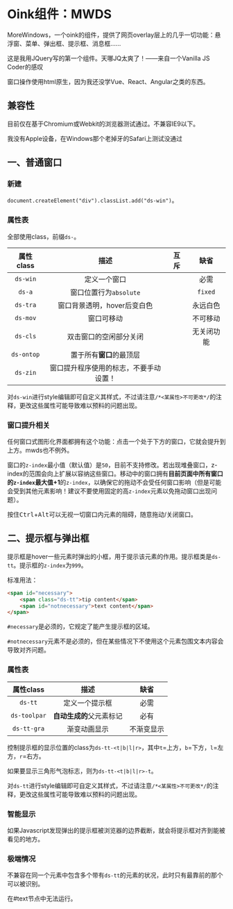 # Oink组件：MWDS

MoreWindows，一个oink的组件，提供了网页overlay层上的几乎一切功能：悬浮窗、菜单、弹出框、提示框、消息框……

这是我用JQuery写的第一个组件。天哪JQ太爽了！——来自一个Vanilla JS Coder的感叹

窗口操作使用html原生，因为我还没学Vue、React、Angular之类的东西。

## 兼容性

目前仅在基于Chromium或Webkit的浏览器测试通过。不兼容IE9以下。

我没有Apple设备，在Windows那个老掉牙的Safari上测试没通过

## 一、普通窗口

### 新建

`document.createElement("div").classList.add("ds-win")`。

### 属性表

全部使用class，前缀`ds-`。

| 属性class    | 描述                  | 互斥  | 缺省      |
|:----------:|:-------------------:|:---:|:-------:|
| `ds-win`   | 定义一个窗口              |     | 必需      |
| `ds-a`     | 窗口位置行为`absolute`    |     | `fixed` |
| `ds-tra`   | 窗口背景透明，hover后变白色    |     | 永远白色    |
| `ds-mov`   | 窗口可移动               |     | 不可移动    |
| `ds-cls`   | 双击窗口的空闲部分关闭         |     | 无关闭功能   |
| `ds-ontop` | 置于所有**窗口**的最顶层      |     |         |
| `ds-zin`   | 窗口提升程序使用的标志，不要手动设置！ |     |         |

对`ds-win`进行style编辑即可自定义其样式，不过请注意`/*<某属性>不可更改*/`的注释，更改这些属性可能导致难以预料的问题出现。

### 窗口提升相关

任何窗口式图形化界面都拥有这个功能：点击一个处于下方的窗口，它就会提升到上方。mwds也不例外。

窗口的`z-index`最小值（默认值）是`50`，目前不支持修改。若出现堆叠窗口，z-index的范围会向上扩展以容纳这些窗口。移动中的窗口拥有**目前页面中所有窗口的`z-index`最大值+1**的`z-index`，以确保它的拖动不会受任何窗口影响（但是可能会受到其他元素影响！建议不要使用固定的高`z-index`元素以免拖动窗口出现问题）。

按住<kbd>Ctrl</kbd>+<kbd>Alt</kbd>可以无视一切窗口内元素的阻碍，随意拖动/关闭窗口。

## 二、提示框与弹出框

提示框是hover一些元素时弹出的小框，用于提示该元素的作用。提示框类是`ds-tt`。提示框的`z-index`为`999`。

标准用法：

```html
<span id="necessary">
    <span class="ds-tt">tip content</span>
    <span id="notnecessary">text content</span>
</span>
```

`#necessary`是必须的，它规定了能产生提示框的区域。

`#notnecessary`元素不是必须的，但在某些情况下不使用这个元素包围文本内容会导致对齐问题。

### 属性表

| 属性class      | 描述             | 缺省    |
|:------------:|:--------------:|:-----:|
| `ds-tt`      | 定义一个提示框        | 必需    |
| `ds-toolpar` | **自动生成的**父元素标记 | 必有    |
| `ds-tt-gra`  | 渐变动画显示         | 不渐变显示 |

控制提示框的显示位置的class为`ds-tt-<t|b|l|r>`，其中`t`=上方，`b`=下方，`l`=左方，`r`=右方。

如果要显示三角形气泡标志，则为`ds-tt-<t|b|l|r>-t`。

对`ds-tt`进行style编辑即可自定义其样式，不过请注意`/*<某属性>不可更改*/`的注释，更改这些属性可能导致难以预料的问题出现。

### 智能显示

如果Javascript发现弹出的提示框被浏览器的边界截断，就会将提示框对齐到能被看见的地方。

### 极端情况

不兼容在同一个元素中包含多个带有`ds-tt`的元素的状况，此时只有最靠前的那个可以被识别。

在#text节点中无法运行。